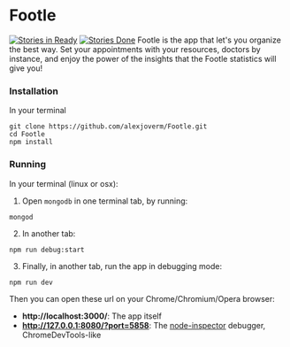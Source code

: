 # Footle

[![Stories in Ready](https://badge.waffle.io/alexjoverm/Footle.svg?label=ready&title=Ready)](http://waffle.io/alexjoverm/Footle)
[![Stories Done](https://badge.waffle.io/alexjoverm/Footle.svg?label=closed&title=Done)](http://waffle.io/alexjoverm/Footle)
Footle is the app that let's you organize the best way. Set your appointments with your resources, doctors by instance, and enjoy the power of the insights that the Footle statistics will give you!

### Installation

In your terminal
```
git clone https://github.com/alexjoverm/Footle.git
cd Footle
npm install
```

### Running

In your terminal (linux or osx):

 1. Open `mongodb` in one terminal tab, by running:
```
mongod
```
 2. In another tab:
```
npm run debug:start
```
 3. Finally, in another tab, run the app in debugging mode:
```
npm run dev
```

Then you can open these url on your Chrome/Chromium/Opera browser:
* **http://localhost:3000/**: The app itself
* **http://127.0.0.1:8080/?port=5858**: The [node-inspector](https://github.com/node-inspector/node-inspector) debugger, ChromeDevTools-like

